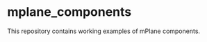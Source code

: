 mplane_components
=================

This repository contains working examples of mPlane components.

